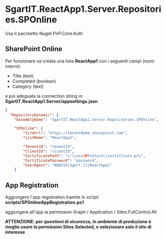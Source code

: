 ﻿# SgartIT.ReactApp1.Server.Repositories.SPOnline

Usa il paccketto Nuget PnP.Core.Auth

## SharePoint Online


Per funzionare va creata una lista **ReactApp1** con i seguenti campi (nomi interni):
- Title (text) 
- Completed (boolean)
- Category (text)

 
e poi adeguata la connection string in **SgartIT.ReactApp1.Server/appsettings.json**
```json
{
  "RepositoryDynamic": {
    "AssemblyName": "SgartIT.ReactApp1.Server.Repositories.SPOnline",

    "SPOnline": {
        "SiteUrl": "https://tenantName.sharepoint.com",
        "ListName": "ReactApp1",

        "TenantiD": "tenantId",
        "ClientId": "clientId",
        "CertificatePath": "c:\\xxx\PfxStore\\certificate.pfx",
        "CertificatePassword": "password",
        "UserAgent": "NONISV|Sgart.it|ReactApp1"
    }
```

## App Registration

Aggiungere l'app registration tramite lo script: **scripts/SPOnlineAppRegistration.ps1**

aggiungere all'app la permission Graph / Application / Sites.FullControl.All

**ATTENZIONE: per questioni di sicurezza, in ambiente di produzione è meglio usare la permission Sites.Selected, e selezionare solo il sito di interesse**
